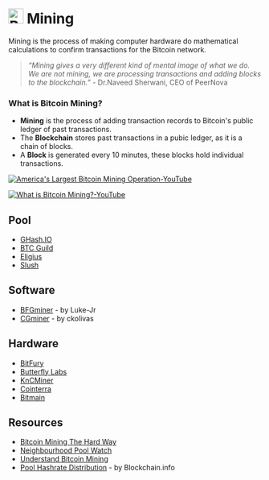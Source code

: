 <a href="#"><img width=30 src="http://i.imgur.com/fw3BVqH.png" alt="Bitcoin Mining"></a> Mining
======
Mining is the process of making computer hardware do mathematical calculations to confirm transactions for the Bitcoin network.

>*“Mining gives a very different kind of mental image of what we do. We are not mining, we are processing transactions and adding blocks to the blockchain.”* -
> Dr.Naveed Sherwani, CEO of PeerNova

### What is Bitcoin Mining?
* __Mining__ is the process of adding transaction records to Bitcoin's public ledger of past transactions.
* The __Blockchain__ stores past transactions in a pubic ledger, as it is a chain of blocks.
* A __Block__ is generated every 10 minutes, these blocks hold individual transactions.

[![America's Largest Bitcoin Mining Operation-YouTube](http://img.youtube.com/vi/5CjldZLXiAU/0.jpg)](http://youtu.be/5CjldZLXiAU?t=2m2s)

[![What is Bitcoin Mining?-YouTube](http://img.youtube.com/vi/GmOzih6I1zs/0.jpg)](http://www.youtube.com/watch?v=GmOzih6I1zs)

Pool
----
* [GHash.IO](https://ghash.io/)
* [BTC Guild](https://www.btcguild.com/)
* [Eligius](http://eligius.st/~gateway/)
* [Slush](https://mining.bitcoin.cz/)

Software
--------
* [BFGminer](https://github.com/luke-jr/bfgminer/releases/) - by Luke-Jr
* [CGminer](https://github.com/ckolivas/cgminer/releases/) - by ckolivas

Hardware
--------
* [BitFury](http://www.bitfury.org/)
* [Butterfly Labs](http://www.butterflylabs.com/)
* [KnCMiner](https://www.kncminer.com/)
* [Cointerra](http://cointerra.com/)
* [Bitmain](https://bitmaintech.com/)

Resources
---------
* [Bitcoin Mining The Hard Way](http://www.righto.com/2014/02/bitcoin-mining-hard-way-algorithms.html)
* [Neighbourhood Pool Watch](http://organofcorti.blogspot.com/)
* [Understand Bitcoin Mining](http://www.bitcoinmining.com/)
* [Pool Hashrate Distribution](https://blockchain.info/pools) - by Blockchain.info

